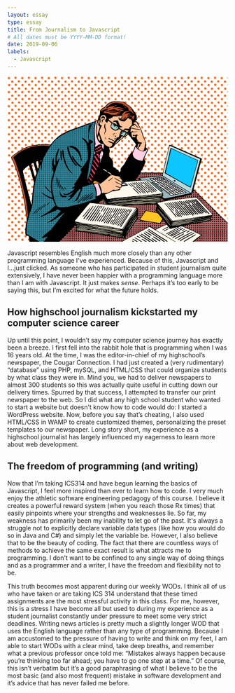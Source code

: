 ```yaml
---
layout: essay
type: essay
title: From Journalism to Javascript
# All dates must be YYYY-MM-DD format!
date: 2019-09-06
labels:
  - Javascript
---
```


<img class="ui medium left floated image" src="../images/kisspng-journalist-journalism-clip-art-office-man-5aa29b9705fb20.3684394015206061030245.png">

Javascript resembles English much more closely than any other programming language I've experienced. Because of this, Javascript and I...just clicked. As someone who has participated in student journalism quite extensively, I have never been happier with a programming language more than I am with Javascript. It just makes <i>sense</i>. Perhaps it’s too early to be saying this, but I’m excited for what the future holds. 

## How highschool journalism kickstarted my computer science career

Up until this point, I wouldn’t say my computer science journey has exactly been a breeze. I first fell into the rabbit hole that is programming when I was 16 years old. At the time, I was the editor-in-chief of my highschool’s newspaper, the Cougar Connection. I had just created a (very rudimentary) “database” using PHP, mySQL, and HTML/CSS that could organize students by what class they were in. Mind you, we had to deliver newspapers to almost 300 students so this was actually quite useful in cutting down our delivery times. Spurred by that success, I attempted to transfer our print newspaper to the web. So I did what any high school student who wanted to start a website but doesn't know how to code would do: I started a WordPress website. Now, before you say that’s cheating, I also used HTML/CSS in WAMP to create customized themes, personalizing the preset templates to our newspaper. Long story short, my experience as a highschool journalist has largely influenced my eagerness to learn more about web development.

## The freedom of programming (and writing)

Now that I’m taking ICS314 and have begun learning the basics of Javascript, I feel more inspired than ever to learn how to code. I very much enjoy the athletic software engineering pedagogy of this course. I believe it creates a powerful reward system (when you reach those Rx times) that easily pinpoints where your strengths and weaknesses lie. So far, my weakness has primarily been my inability to let go of the past. It's always a struggle not to explicitly declare variable data types (like how you would do so in Java and C#) and simply let the variable be. However, I also believe that to be the beauty of coding. The fact that there are countless ways of methods to achieve the same exact result is what attracts me to programming. I don't want to be confined to any single way of doing things and as a programmer and a writer, I have the freedom and flexibility not to be. 

This truth becomes most apparent during our weekly WODs. I think all of us who have taken or are taking ICS 314 understand that these timed assignments are the most stressful activity in this class. For me, however, this is a stress I have become all but used to during my experience as a student journalist constantly under pressure to meet some very strict deadlines. Writing news articles is pretty much a slightly longer WOD that uses the English language rather than any type of programming. Because I am accustomed to the pressure of having to write and think on my feet, I am able to start WODs with a clear mind, take deep breaths, and remember what a previous professor once told me: “Mistakes always happen because you’re thinking too far ahead; you have to go one step at a time.” Of course, this isn’t verbatim but it’s a good paraphrasing of what I believe to be the most basic (and also most frequent) mistake in software development and it’s advice that has never failed me before.
